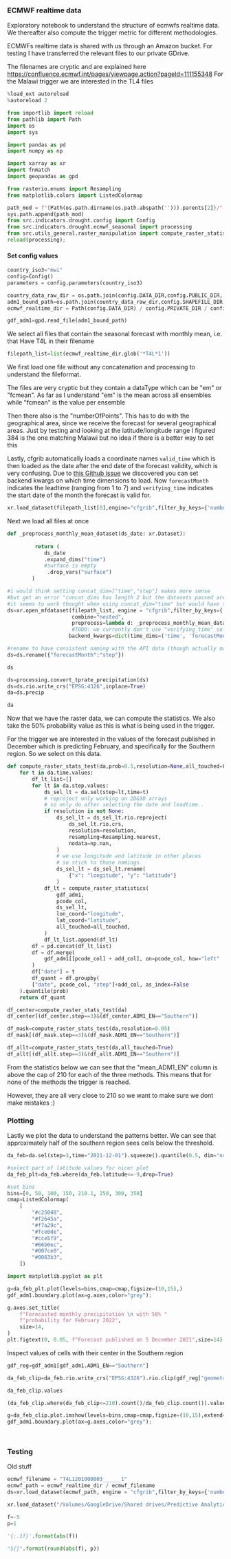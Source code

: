 ### ECMWF realtime data
Exploratory notebook to understand the structure of ecmwfs realtime data. 
We thereafter also compute the trigger metric for different methodologies. 

ECMWFs realtime data is shared with us through an Amazon bucket. For testing I have transferred the relevant files to our private GDrive. 

The filenames are cryptic and are explained here https://confluence.ecmwf.int/pages/viewpage.action?pageId=111155348
For the Malawi trigger we are interested in the TL4 files

```python
%load_ext autoreload
%autoreload 2
```

```python
from importlib import reload
from pathlib import Path
import os
import sys

import pandas as pd
import numpy as np

import xarray as xr
import fnmatch
import geopandas as gpd

from rasterio.enums import Resampling
from matplotlib.colors import ListedColormap

path_mod = f"{Path(os.path.dirname(os.path.abspath(''))).parents[2]}/"
sys.path.append(path_mod)
from src.indicators.drought.config import Config
from src.indicators.drought.ecmwf_seasonal import processing
from src.utils_general.raster_manipulation import compute_raster_statistics
reload(processing);
```

#### Set config values

```python
country_iso3="mwi"
config=Config()
parameters = config.parameters(country_iso3)

country_data_raw_dir = os.path.join(config.DATA_DIR,config.PUBLIC_DIR, config.RAW_DIR,country_iso3)
adm1_bound_path=os.path.join(country_data_raw_dir,config.SHAPEFILE_DIR,parameters["path_admin1_shp"])
ecmwf_realtime_dir = Path(config.DATA_DIR) / config.PRIVATE_DIR / config.RAW_DIR / "glb" / "ecmwf"
```

```python
gdf_adm1=gpd.read_file(adm1_bound_path)
```

We select all files that contain the seasonal forecast with monthly mean, i.e. that Have T4L in their filename

```python
filepath_list=list(ecmwf_realtime_dir.glob('*T4L*1'))
```

We first load one file without any concatenation and processing to understand the fileformat.  

The files are very cryptic but they contain a dataType which can be "em" or "fcmean". As far as I understand "em" is the mean across all ensembles while "fcmean" is the value per ensemble 

Then there also is the "numberOfPoints". This has to do with the geographical area, since we receive the forecast for several geographical areas. 
Just by testing and looking at the latitude/longitude range I figured 384 is the one matching Malawi but no idea if there is a better way to set this


Lastly, cfgrib automatically loads a coordinate names `valid_time` which is then loaded as the date after the end date of the forecast validity, which is very confusing. Due to [this Github issue](https://github.com/ecmwf/cfgrib/issues/97) we discovered you can set backend kwargs on which time dimensions to load. Now `forecastMonth` indicates the leadtime (ranging from 1 to 7) and `verifying_time` indicates the start date of the month the forecast is valid for. 

```python
xr.load_dataset(filepath_list[0],engine="cfgrib",filter_by_keys={'numberOfPoints': 384, 'dataType': 'fcmean'},backend_kwargs=dict(time_dims=('time', 'forecastMonth','verifying_time')))
```

Next we load all files at once

```python
def _preprocess_monthly_mean_dataset(ds_date: xr.Dataset):
        
         return (
            ds_date
            .expand_dims("time")
            #surface is empty
             .drop_vars("surface")
        )
```

```python
#i would think setting concat_dim=["time","step"] makes more sense 
#but get an error "concat_dims has length 2 but the datasets passed are nested in a 1-dimensional structure"
#it seems to work thought when using concat_dim="time" but would have to test once we have data from several dates.. 
ds=xr.open_mfdataset(filepath_list, engine = "cfgrib",filter_by_keys={'numberOfPoints': 384, 'dataType': 'fcmean'},concat_dim=["forecastMonth"],
                     combine="nested",
                     preprocess=lambda d: _preprocess_monthly_mean_dataset(d),
                     #TODO: we currently don't use "verifying_time" so might want to remove that
                    backend_kwargs=dict(time_dims=('time', 'forecastMonth','verifying_time')))
```

```python
#rename to have consistent naming with the API data (though actually maybe we would want to change the API data as well.. )
ds=ds.rename({"forecastMonth":"step"})
```

```python
ds
```

```python
ds=processing.convert_tprate_precipitation(ds)
ds=ds.rio.write_crs("EPSG:4326",inplace=True)
da=ds.precip
```

```python
da
```

Now that we have the raster data, we can compute the statistics. 
We also take the 50% probability value as this is what is being used in the trigger. 

For the trigger we are interested in the values of the forecast published in December which is predicting February, and specifically for the Southern region. So we select on this data. 

```python
def compute_raster_stats_test(da,prob=0.5,resolution=None,all_touched=False,pcode_col="ADM1_EN",add_col=["ADM1_PCODE"]):
    for t in da.time.values:
        df_lt_list=[]
        for lt in da.step.values:
            ds_sel_lt = da.sel(step=lt,time=t)
            # reproject only working on 2D&3D arrays
            # so only do after selecting the date and leadtime..
            if resolution is not None:
                ds_sel_lt = ds_sel_lt.rio.reproject(
                    ds_sel_lt.rio.crs,
                    resolution=resolution,
                    resampling=Resampling.nearest,
                    nodata=np.nan,
                )
                # we use longitude and latitude in other places
                # so stick to those namings
                ds_sel_lt = ds_sel_lt.rename(
                    {"x": "longitude", "y": "latitude"}
                )
            df_lt = compute_raster_statistics(
                gdf_adm1,
                pcode_col,
                ds_sel_lt,
                lon_coord="longitude",
                lat_coord="latitude",
                all_touched=all_touched,
            )
            df_lt_list.append(df_lt)
        df = pd.concat(df_lt_list)
        df = df.merge(
            gdf_adm1[[pcode_col] + add_col], on=pcode_col, how="left"
        )
        df["date"] = t
        df_quant = df.groupby(
        ["date", pcode_col, "step"]+add_col, as_index=False
    ).quantile(prob)
    return df_quant
```

```python
df_center=compute_raster_stats_test(da)
df_center[(df_center.step==3)&(df_center.ADM1_EN=="Southern")]
```

```python
df_mask=compute_raster_stats_test(da,resolution=0.05)
df_mask[(df_mask.step==3)&(df_mask.ADM1_EN=="Southern")]
```

```python
df_allt=compute_raster_stats_test(da,all_touched=True)
df_allt[(df_allt.step==3)&(df_allt.ADM1_EN=="Southern")]
```

From the statistics below we can see that the "mean_ADM1_EN" column is above the cap of 210 for each of the three methods. 
This means that for none of the methods the trigger is reached. 

However, they are all very close to 210 so we want to make sure we dont make mistakes :) 


### Plotting
Lastly we plot the data to understand the patterns better. We can see that approximately half of the southern region sees cells below the threshold. 

```python
da_feb=da.sel(step=3,time="2021-12-01").squeeze().quantile(0.5, dim="number")
```

```python
#select part of latitude values for nicer plot
da_feb_plt=da_feb.where(da_feb.latitude<=-9,drop=True)
```

```python
#set bins
bins=[0, 50, 100, 150, 210.1, 250, 300, 350]
cmap=ListedColormap(
    [
        "#c25048",
        "#f2645a",
        "#f7a29c",
        "#fce0de",
        "#cce5f9",
        "#66b0ec",
        "#007ce0",
        "#0063b3",
    ])
```

```python
import matplotlib.pyplot as plt
```

```python
g=da_feb_plt.plot(levels=bins,cmap=cmap,figsize=(10,15),)
gdf_adm1.boundary.plot(ax=g.axes,color="grey");

g.axes.set_title(
    f"Forecasted monthly precipitation \n with 50% "
    f"probability for February 2022",
    size=14,
)
plt.figtext(0, 0.05, f"Forecast published on 5 December 2021",size=14);
```

Inspect values of cells with their center in the Southern region

```python
gdf_reg=gdf_adm1[gdf_adm1.ADM1_EN=="Southern"]
```

```python
da_feb_clip=da_feb.rio.write_crs("EPSG:4326").rio.clip(gdf_reg["geometry"])
```

```python
da_feb_clip.values
```

```python
(da_feb_clip.where(da_feb_clip<=210).count()/da_feb_clip.count()).values
```

```python
g=da_feb_clip.plot.imshow(levels=bins,cmap=cmap,figsize=(10,15),extend="max")
gdf_adm1.boundary.plot(ax=g.axes,color="grey");
```

```python

```

```python

```

### Testing
Old stuff

```python
ecmwf_filename = "T4L1201000003______1"
ecmwf_path = ecmwf_realtime_dir / ecmwf_filename
ds=xr.load_dataset(ecmwf_path, engine = "cfgrib",filter_by_keys={'numberOfPoints': 384, 'dataType': 'fcmean'})
```

```python
xr.load_dataset("/Volumes/GoogleDrive/Shared drives/Predictive Analytics/CERF Anticipatory Action/General - All AA projects/Data/private/processed/mwi/ecmwf/seasonal-monthly-individual-members/prate/mwi_seasonal-monthly-individual-members_prate.nc")
```

```python
f=-5
p=1
```

```python
'{:.1f}'.format(abs(f))
```

```python
"S{}".format(round(abs(f), p))
```
